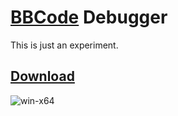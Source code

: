 # [BBCode](https://github.com/BBpezsgo/Interpreter) Debugger
This is just an experiment.

## [Download](https://onedrive.live.com/download?cid=6AEB0DA011C539BF&resid=6AEB0DA011C539BF%2153985&authkey=AL3epN0y2D-k6Rc)
![win-x64](https://img.shields.io/badge/win-x64-0078D6?logo=windows&logoColor=white)
